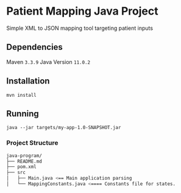 # Patient Mapping Java Project

Simple XML to JSON mapping tool targeting patient inputs

## Dependencies

Maven `3.3.9`
Java Version `11.0.2`

## Installation

`mvn install`

## Running

`java --jar targets/my-app-1.0-SNAPSHOT.jar`

### Project Structure

```sh
java-program/
├── README.md
├── pom.xml
├── src
│   ├── Main.java <== Main application parsing
│   └── MappingConstants.java <==== Constants file for states.
```
